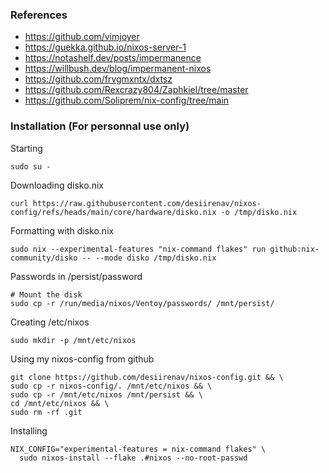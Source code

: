### References 
- https://github.com/vimjoyer 
- https://guekka.github.io/nixos-server-1
- https://notashelf.dev/posts/impermanence 
- https://willbush.dev/blog/impermanent-nixos
- https://github.com/frvgmxntx/dxtsz
- https://github.com/Rexcrazy804/Zaphkiel/tree/master
- https://github.com/Soliprem/nix-config/tree/main

### Installation (For personnal use only)

Starting
```
sudo su -
```
Downloading disko.nix
```
curl https://raw.githubusercontent.com/desiirenav/nixos-config/refs/heads/main/core/hardware/disko.nix -o /tmp/disko.nix
```

Formatting with disko.nix
```
sudo nix --experimental-features "nix-command flakes" run github:nix-community/disko -- --mode disko /tmp/disko.nix
```

Passwords in /persist/password

```
# Mount the disk
sudo cp -r /run/media/nixos/Ventoy/passwords/ /mnt/persist/
```

Creating /etc/nixos
```
sudo mkdir -p /mnt/etc/nixos
```

Using my nixos-config from github
```
git clone https://github.com/desiirenav/nixos-config.git && \
sudo cp -r nixos-config/. /mnt/etc/nixos && \
sudo cp -r /mnt/etc/nixos /mnt/persist && \
cd /mnt/etc/nixos && \
sudo rm -rf .git
```

Installing

```
NIX_CONFIG="experimental-features = nix-command flakes" \
  sudo nixos-install --flake .#nixos --no-root-passwd
```

